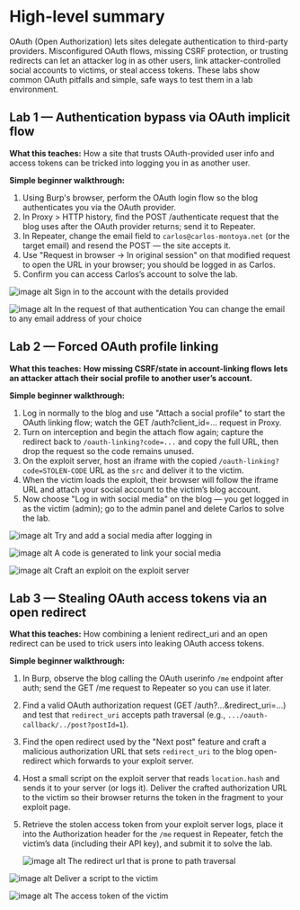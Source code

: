 # High-level summary

OAuth (Open Authorization) lets sites delegate authentication to third-party providers. Misconfigured OAuth flows, missing CSRF protection, or trusting redirects can let an attacker log in as other users, link attacker-controlled social accounts to victims, or steal access tokens. These labs show common OAuth pitfalls and simple, safe ways to test them in a lab environment.

## Lab 1 — Authentication bypass via OAuth implicit flow

**What this teaches:** How a site that trusts OAuth-provided user info and access tokens can be tricked into logging you in as another user.

**Simple beginner walkthrough:**

1. Using Burp's browser, perform the OAuth login flow so the blog authenticates you via the OAuth provider.
2. In Proxy > HTTP history, find the POST /authenticate request that the blog uses after the OAuth provider returns; send it to Repeater.
3. In Repeater, change the email field to `carlos@carlos-montoya.net` (or the target email) and resend the POST — the site accepts it.
4. Use "Request in browser -> In original session" on that modified request to open the URL in your browser; you should be logged in as Carlos.
5. Confirm you can access Carlos’s account to solve the lab.

![image alt](https://github.com/Lispectree/web-sec/blob/18ec95278de2f0bbd269de560f06601be14d7afe/web-security-labs/labs/oauth-authentication/OATH%20LAB1%20PHOTO1.jpg)
Sign in to the account with the details provided


![image alt](https://github.com/Lispectree/web-sec/blob/1787b3553fa915d3244e76303578427c63ac46d0/web-security-labs/labs/oauth-authentication/OATH%20LAB1%20PHOTO2.jpg)
In the request of that authentication 
You can change the email to any email address of your choice

## Lab 2 — Forced OAuth profile linking

**What this teaches:** **How missing CSRF/state in account-linking flows lets an attacker attach their social profile to another user’s account.**

**Simple beginner walkthrough:**

1. Log in normally to the blog and use "Attach a social profile" to start the OAuth linking flow; watch the GET /auth?client_id=... request in Proxy.
2. Turn on interception and begin the attach flow again; capture the redirect back to `/oauth-linking?code=...` and copy the full URL, then drop the request so the code remains unused.
3. On the exploit server, host an iframe with the copied `/oauth-linking?code=STOLEN-CODE` URL as the `src` and deliver it to the victim.
4. When the victim loads the exploit, their browser will follow the iframe URL and attach your social account to the victim’s blog account.
5. Now choose "Log in with social media" on the blog — you get logged in as the victim (admin); go to the admin panel and delete Carlos to solve the lab.

![image alt](https://github.com/Lispectree/web-sec/blob/53f534469ec4445245321a9052151a6f2341840d/web-security-labs/labs/oauth-authentication/OATH%20LAB2%20PHOTO1.jpg)
Try and add a social media after logging in


![image alt](https://github.com/Lispectree/web-sec/blob/fdc0f68905424542174345120ab256322eebfe27/web-security-labs/labs/oauth-authentication/OATH%20LAB2%20PHOTO2.jpg)
A code is generated to link your social media


![image alt](https://github.com/Lispectree/web-sec/blob/6c20f78abd655d35a5f3fd5b026a2b3f2997c967/web-security-labs/labs/oauth-authentication/OATH%20LAB2%20PHOTO3.jpg)
Craft an exploit on the exploit server


## Lab 3 — Stealing OAuth access tokens via an open redirect

**What this teaches:** How combining a lenient redirect_uri and an open redirect can be used to trick users into leaking OAuth access tokens.

**Simple beginner walkthrough:**

1. In Burp, observe the blog calling the OAuth userinfo `/me` endpoint after auth; send the GET /me request to Repeater so you can use it later.
2. Find a valid OAuth authorization request (GET /auth?...&redirect_uri=...) and test that `redirect_uri` accepts path traversal (e.g., `.../oauth-callback/../post?postId=1`).
3. Find the open redirect used by the "Next post" feature and craft a malicious authorization URL that sets `redirect_uri` to the blog open-redirect which forwards to your exploit server.
4. Host a small script on the exploit server that reads `location.hash` and sends it to your server (or logs it). Deliver the crafted authorization URL to the victim so their browser returns the token in the fragment to your exploit page.
5. Retrieve the stolen access token from your exploit server logs, place it into the Authorization header for the `/me` request in Repeater, fetch the victim’s data (including their API key), and submit it to solve the lab.
 
   ![image alt](https://github.com/Lispectree/web-sec/blob/52d2c61ff60e8e33dda4dab46af9178985df8a12/web-security-labs/labs/oauth-authentication/OATH%20LAB3%20PHOTO1.jpg)
   The redirect url that is prone to path traversal


![image alt](https://github.com/Lispectree/web-sec/blob/5290a9e47769e51dc42e82314760aefcfbb07a69/web-security-labs/labs/oauth-authentication/OATH%20LAB3%20PHOTO2.jpg)
Deliver a script to the victim


![image alt](https://github.com/Lispectree/web-sec/blob/d14920352c38f9a71faa995e75ba17bf49797fa8/web-security-labs/labs/oauth-authentication/OATH%20LAB3%20PHOTO3.jpg)
The access token of the victim



